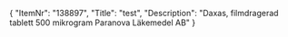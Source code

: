 {
  "ItemNr": "138897",
  "Title": "test",
  "Description": "Daxas, filmdragerad tablett 500 mikrogram Paranova Läkemedel AB"
}